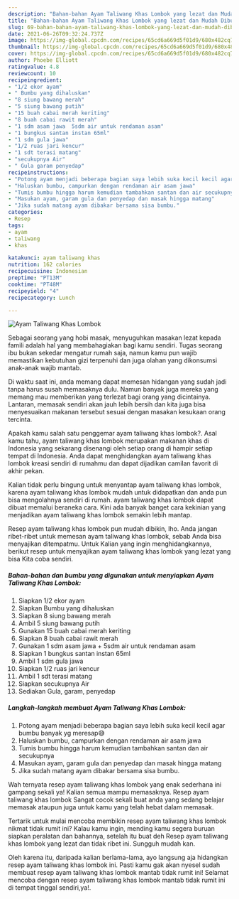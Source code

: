 ```yaml
---
description: "Bahan-bahan Ayam Taliwang Khas Lombok yang lezat dan Mudah Dibuat"
title: "Bahan-bahan Ayam Taliwang Khas Lombok yang lezat dan Mudah Dibuat"
slug: 69-bahan-bahan-ayam-taliwang-khas-lombok-yang-lezat-dan-mudah-dibuat
date: 2021-06-26T09:32:24.737Z
image: https://img-global.cpcdn.com/recipes/65cd6a669d5f01d9/680x482cq70/ayam-taliwang-khas-lombok-foto-resep-utama.jpg
thumbnail: https://img-global.cpcdn.com/recipes/65cd6a669d5f01d9/680x482cq70/ayam-taliwang-khas-lombok-foto-resep-utama.jpg
cover: https://img-global.cpcdn.com/recipes/65cd6a669d5f01d9/680x482cq70/ayam-taliwang-khas-lombok-foto-resep-utama.jpg
author: Phoebe Elliott
ratingvalue: 4.8
reviewcount: 10
recipeingredient:
- "1/2 ekor ayam"
- " Bumbu yang dihaluskan"
- "8 siung bawang merah"
- "5 siung bawang putih"
- "15 buah cabai merah keriting"
- "8 buah cabai rawit merah"
- "1 sdm asam jawa  5sdm air untuk rendaman asam"
- "1 bungkus santan instan 65ml"
- "1 sdm gula jawa"
- "1/2 ruas jari kencur"
- "1 sdt terasi matang"
- "secukupnya Air"
- " Gula garam penyedap"
recipeinstructions:
- "Potong ayam menjadi beberapa bagian saya lebih suka kecil kecil agar bumbu banyak yg meresap😅"
- "Haluskan bumbu, campurkan dengan rendaman air asam jawa"
- "Tumis bumbu hingga harum kemudian tambahkan santan dan air secukupnya"
- "Masukan ayam, garam gula dan penyedap dan masak hingga matang"
- "Jika sudah matang ayam dibakar bersama sisa bumbu."
categories:
- Resep
tags:
- ayam
- taliwang
- khas

katakunci: ayam taliwang khas 
nutrition: 162 calories
recipecuisine: Indonesian
preptime: "PT13M"
cooktime: "PT48M"
recipeyield: "4"
recipecategory: Lunch

---
```



![Ayam Taliwang Khas Lombok](https://img-global.cpcdn.com/recipes/65cd6a669d5f01d9/680x482cq70/ayam-taliwang-khas-lombok-foto-resep-utama.jpg)

Sebagai seorang yang hobi masak, menyuguhkan masakan lezat kepada famili adalah hal yang membahagiakan bagi kamu sendiri. Tugas seorang ibu bukan sekedar mengatur rumah saja, namun kamu pun wajib memastikan kebutuhan gizi terpenuhi dan juga olahan yang dikonsumsi anak-anak wajib mantab.

Di waktu  saat ini, anda memang dapat memesan hidangan yang sudah jadi tanpa harus susah memasaknya dulu. Namun banyak juga mereka yang memang mau memberikan yang terlezat bagi orang yang dicintainya. Lantaran, memasak sendiri akan jauh lebih bersih dan kita juga bisa menyesuaikan makanan tersebut sesuai dengan masakan kesukaan orang tercinta. 



Apakah kamu salah satu penggemar ayam taliwang khas lombok?. Asal kamu tahu, ayam taliwang khas lombok merupakan makanan khas di Indonesia yang sekarang disenangi oleh setiap orang di hampir setiap tempat di Indonesia. Anda dapat menghidangkan ayam taliwang khas lombok kreasi sendiri di rumahmu dan dapat dijadikan camilan favorit di akhir pekan.

Kalian tidak perlu bingung untuk menyantap ayam taliwang khas lombok, karena ayam taliwang khas lombok mudah untuk didapatkan dan anda pun bisa mengolahnya sendiri di rumah. ayam taliwang khas lombok dapat dibuat memalui beraneka cara. Kini ada banyak banget cara kekinian yang menjadikan ayam taliwang khas lombok semakin lebih mantap.

Resep ayam taliwang khas lombok pun mudah dibikin, lho. Anda jangan ribet-ribet untuk memesan ayam taliwang khas lombok, sebab Anda bisa menyajikan ditempatmu. Untuk Kalian yang ingin menghidangkannya, berikut resep untuk menyajikan ayam taliwang khas lombok yang lezat yang bisa Kita coba sendiri.

<!--inarticleads1-->

##### Bahan-bahan dan bumbu yang digunakan untuk menyiapkan Ayam Taliwang Khas Lombok:

1. Siapkan 1/2 ekor ayam
1. Siapkan  Bumbu yang dihaluskan
1. Siapkan 8 siung bawang merah
1. Ambil 5 siung bawang putih
1. Gunakan 15 buah cabai merah keriting
1. Siapkan 8 buah cabai rawit merah
1. Gunakan 1 sdm asam jawa + 5sdm air untuk rendaman asam
1. Siapkan 1 bungkus santan instan 65ml
1. Ambil 1 sdm gula jawa
1. Siapkan 1/2 ruas jari kencur
1. Ambil 1 sdt terasi matang
1. Siapkan secukupnya Air
1. Sediakan  Gula, garam, penyedap




<!--inarticleads2-->

##### Langkah-langkah membuat Ayam Taliwang Khas Lombok:

1. Potong ayam menjadi beberapa bagian saya lebih suka kecil kecil agar bumbu banyak yg meresap😅
1. Haluskan bumbu, campurkan dengan rendaman air asam jawa
1. Tumis bumbu hingga harum kemudian tambahkan santan dan air secukupnya
1. Masukan ayam, garam gula dan penyedap dan masak hingga matang
1. Jika sudah matang ayam dibakar bersama sisa bumbu.




Wah ternyata resep ayam taliwang khas lombok yang enak sederhana ini gampang sekali ya! Kalian semua mampu memasaknya. Resep ayam taliwang khas lombok Sangat cocok sekali buat anda yang sedang belajar memasak ataupun juga untuk kamu yang telah hebat dalam memasak.

Tertarik untuk mulai mencoba membikin resep ayam taliwang khas lombok nikmat tidak rumit ini? Kalau kamu ingin, mending kamu segera buruan siapkan peralatan dan bahannya, setelah itu buat deh Resep ayam taliwang khas lombok yang lezat dan tidak ribet ini. Sungguh mudah kan. 

Oleh karena itu, daripada kalian berlama-lama, ayo langsung aja hidangkan resep ayam taliwang khas lombok ini. Pasti kamu gak akan nyesel sudah membuat resep ayam taliwang khas lombok mantab tidak rumit ini! Selamat mencoba dengan resep ayam taliwang khas lombok mantab tidak rumit ini di tempat tinggal sendiri,ya!.

